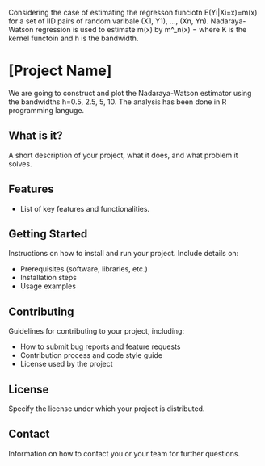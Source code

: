 Considering the case of estimating the regresson funciotn E(Yi|Xi=x)=m(x) for a set of IID pairs of random varibale 
(X1, Y1), ..., (Xn, Yn). Nadaraya-Watson regression is used to estimate m(x) by m^_n(x) = 
where K is the kernel functoin and h is the bandwidth.


# [Project Name]
We are going to construct and
plot the Nadaraya-Watson estimator using the bandwidths h=0.5, 2.5, 5, 10. The analysis has been done in R programming languge. 


## What is it?

A short description of your project, what it does, and what problem it solves.

## Features

* List of key features and functionalities.

## Getting Started

Instructions on how to install and run your project. Include details on:

* Prerequisites (software, libraries, etc.)
* Installation steps
* Usage examples

## Contributing

Guidelines for contributing to your project, including:

* How to submit bug reports and feature requests
* Contribution process and code style guide
* License used by the project

## License

Specify the license under which your project is distributed.

## Contact

Information on how to contact you or your team for further questions.

